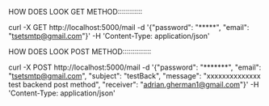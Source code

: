  HOW DOES LOOK GET METHOD::::::::::::
 
 curl -X GET http://localhost:5000/mail -d   '{"password": "*****", "email": "tsetsmtp@gmail.com"}'   -H 'Content-Type: application/json'
 
 HOW DOES LOOK POST METHOD::::::::::::::
 
 curl -X POST http://localhost:5000/mail -d   '{"password": "*******", "email": "tsetsmtp@gmail.com", "subject": "testBack", "message": "xxxxxxxxxxxxxx test backend post method", "receiver": "adrian.gherman1@gmail.com"}'   -H 'Content-Type: application/json'
